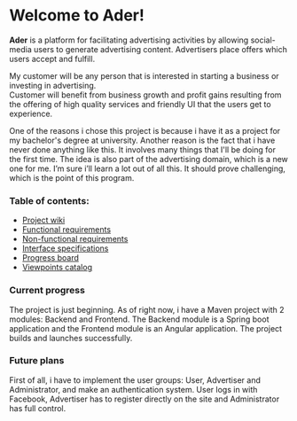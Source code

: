 # Welcome to Ader!

<b>Ader</b> is a platform for facilitating advertising activities by allowing social-media users to generate advertising content. Advertisers place offers which users accept and fulfill.

My customer will be any person that is interested in starting a business or investing in
advertising.<br>
Customer will benefit from business growth and profit gains resulting from the offering of
high quality services and friendly UI that the users get to experience.

One of the reasons i chose this project is because i have it as a project for my bachelor's degree at university. Another reason is the fact that i have never done anything like this. It involves many things that I'll be doing for the first time. The idea is also part of the advertising domain, which is a new one for me. I’m sure i’ll learn a lot out of all this. It should prove challenging, which is the point of this program.

### Table of contents:
* [Project wiki](https://github.com/VariableTalisman/Ader/wiki)
* [Functional requirements](https://github.com/VariableTalisman/Ader/wiki/Functional-requirements)
* [Non-functional requirements](https://github.com/VariableTalisman/Ader/wiki/Non-functional-Requirements)
* [Interface specifications](https://htmlpreview.github.io/?https://raw.githubusercontent.com/wiki/VariableTalisman/Ader/Ader-interface-specs.html)
* [Progress board](https://github.com/VariableTalisman/Ader/projects/1)
* [Viewpoints catalog](https://github.com/VariableTalisman/Ader/wiki/Viewpoints-Catalog)

### Current progress
The project is just beginning. As of right now, i have a Maven project with 2 modules: Backend and Frontend. The Backend module is a Spring boot application and the Frontend module is an Angular application. The project builds and launches successfully.

### Future plans
First of all, i have to implement the user groups: User, Advertiser and Administrator, and make an authentication system. User logs in with Facebook, Advertiser has to register directly on the site and Administrator has full control.

